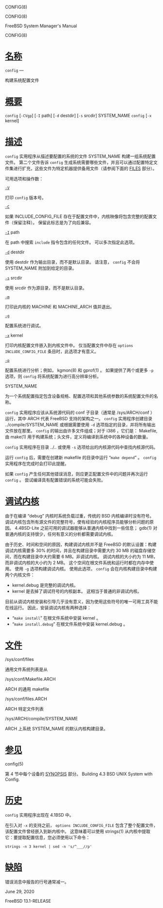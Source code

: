   CONFIG(8)  

CONFIG(8)

FreeBSD System Manager's Manual

CONFIG(8)

[名称](#__u540D___u79F0_)
=======================

`config` —

构建系统配置文件

[概要](#__u6982___u8981_)
=======================

`config` \[`-CVgp`\] \[`-I` path\] \[`-d` destdir\] \[`-s` srcdir\] SYSTEM\_NAME `config` \[`-x` kernel\]

[描述](#__u63CF___u8FF0_)
=======================

`config` 实用程序从描述要配置的系统的文件 SYSTEM\_NAME 构建一组系统配置文件。 第二个文件告诉 `config` 生成系统需要哪些文件，并且可以通过配置特定文件集进行扩充，这些文件为特定机器提供备用文件（请参阅下面的 [FILES](#FILES) 部分）。

可用选项和操作数：

[`-V`](#V)

打印 `config` 版本号。

[`-C`](#C)

如果 INCLUDE\_CONFIG\_FILE 存在于配置文件中，内核映像将包含完整的配置文件（保留注释）。 保留此标志是为了向后兼容。

[`-I`](#I) path

在 path 中搜索 `include` 指令包含的任何文件。 可以多次指定此选项。

[`-d`](#d) destdir

使用 destdir 作为输出目录，而不是默认目录。 请注意， `config` 不会将 SYSTEM\_NAME 附加到给定的目录。

[`-s`](#s) srcdir

使用 srcdir 作为源目录，而不是默认目录。

[`-m`](#m)

打印此内核的 MACHINE 和 MACHINE\_ARCH 值并退出。

[`-g`](#g)

配置系统进行调试。

[`-x`](#x) kernel

打印内核配置文件嵌入到内核文件中。 仅当配置文件中存在 `options INCLUDE_CONFIG_FILE` 条目时，此选项才有意义。

[`-p`](#p)

配置系统进行分析；例如， kgmon(8) 和 gprof(1) 。 如果提供了两个或更多 `-p` 选项，则 `config` 将系统配置为进行高分辨率分析。

SYSTEM\_NAME

为一个系统配置指定包含设备规格、配置选项和其他系统参数的系统配置文件的名称。

`config` 实用程序应该从系统源代码的 conf 子目录（通常是 /sys/ARCH/conf ）运行，其中 ARCH 代表 FreeBSD 支持的架构之一。 `config` 实用程序创建目录 ../compile/SYSTEM\_NAME 或根据需要使用 `-d` 选项指定的目录，并将所有输出文件放在那里。 `config` 的输出由许多文件组成；对于 i386 ，它们是： Makefile, 由 make(1) 用于构建系统；头文件，定义将编译到系统中的各种设备的数量。

`config` 实用程序在目录 ../.. 或使用 `-s` 选项给出的内核源代码中查找内核源代码。

运行 `config` 后，需要在创建新 makefile 的目录中运行 “`make depend`” 。 `config` 实用程序在完成时会打印此提醒。

如果 `config` 产生任何其他错误消息，则应更正配置文件中的问题并再次运行 `config` 。 尝试编译具有配置错误的系统可能会失败。

[调试内核](#__u8C03___u8BD5___u5185___u6838_)
=========================================

由于在编译 “debug” 内核时系统负载过重，传统的 BSD 内核编译时没有符号。 调试内核包含所有源文件的完整符号，使有经验的内核程序员能够分析问题的原因。 4.4BSD-Lite 之前可用的调试器能够从普通内核中找到一些信息； gdb(1) 对普通内核的支持很少，任何有意义的分析都需要调试内核。

由于历史、时间和空间的原因，构建调试内核并不是 FreeBSD 的默认设置：构建调试内核需要多 30% 的时间，并且在构建目录中需要大约 30 MB 的磁盘存储空间，而在构建目录中大约需要 6 MB。非调试内核。 调试内核的大小约为 11 MB，而非调试内核的大小约为 2 MB。 这个空间在根文件系统和运行时都在内存中使用。 使用 `-g` 选项构建调试内核。 使用此选项， `config` 会在内核构建目录中构建两个内核文件：

*   kernel.debug 是完整的调试内核。
*   kernel 是去掉了调试符号的内核副本。 这相当于普通的非调试内核。

目前从调试内核安装和引导几乎没有意义，因为使用这些符号的唯一可用工具不能在线运行。 因此，安装调试内核有两种选择：

*   “`make install`” 在根文件系统中安装 kernel 。
*   “`make install.debug`” 在根文件系统中安装 kernel.debug 。

[文件](#__u6587___u4EF6_)
=======================

/sys/conf/files

通用文件系统列表是从

/sys/conf/Makefile.ARCH

ARCH 的通用 makefile

/sys/conf/files.ARCH

ARCH 特定文件列表

/sys/ARCH/compile/SYSTEM\_NAME

ARCH 上系统 SYSTEM\_NAME 的默认内核构建目录。

[参见](#__u53C2___u89C1_)
=======================

config(5)

第 4 节中每个设备的 [SYNOPSIS](#SYNOPSIS) 部分。 Building 4.3 BSD UNIX System with Config.

[历史](#__u5386___u53F2_)
=======================

`config` 实用程序出现在 4.1BSD 中。

在引入对 `-x` 的支持之前， `options INCLUDE_CONFIG_FILE` 包含了整个配置文件，该配置文件曾经嵌入到新内核中。 这意味着可以使用 strings(1) 从内核中提取它：要提取配置信息，您必须使用以下命令：

`strings -n 3 kernel | sed -n 's/^___//p'`

[缺陷](#__u7F3A___u9677_)
=======================

错误消息中报告的行号通常减一。

June 29, 2020

FreeBSD 13.1-RELEASE